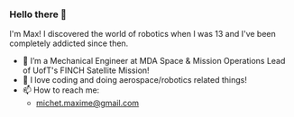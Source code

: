 ### Hello there 👋

I'm Max! I discovered the world of robotics when I was 13 and I've been completely addicted since then.

- 🔭 I’m a Mechanical Engineer at MDA Space & Mission Operations Lead of UofT's FINCH Satellite Mission!
- 🚀 I love coding and doing aerospace/robotics related things!
- 📫 How to reach me: 
  - michet.maxime@gmail.com
